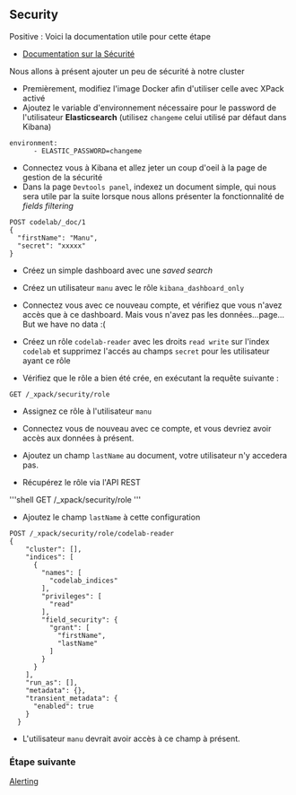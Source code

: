 ## Security

Positive
: Voici la documentation utile pour cette étape
  * [Documentation sur la Sécurité](https://www.elastic.co/guide/en/x-pack/current/security-getting-started.html) 

Nous allons à présent ajouter un peu de sécurité à notre cluster

- Premièrement, modifiez l'image Docker afin d'utiliser celle avec XPack activé
- Ajoutez le variable d'environnement nécessaire pour le password de l'utilisateur **Elasticsearch** (utilisez `changeme` celui utilisé par défaut dans Kibana)

```shell
environment:
      - ELASTIC_PASSWORD=changeme
```

- Connectez vous à Kibana et allez jeter un coup d'oeil à la page de gestion de la sécurité
- Dans la page `Devtools panel`, indexez un document simple, qui nous sera utile par la suite lorsque nous allons présenter la fonctionnalité de _fields filtering_

```shell
POST codelab/_doc/1
{
  "firstName": "Manu",
  "secret": "xxxxx"
}
```

- Créez un simple dashboard avec une _saved search_

- Créez un utilisateur `manu` avec le rôle `kibana_dashboard_only`

- Connectez vous avec ce nouveau compte, et vérifiez que vous n'avez accès que à ce dashboard. Mais vous n'avez pas les données...page... But we have no data :(

- Créez un rôle `codelab-reader` avec les droits `read write` sur l'index `codelab` et supprimez l'accés au champs `secret` pour les utilisateur ayant ce rôle
- Vérifiez que le rôle a bien été crée, en exécutant la requête suivante :

```shell
GET /_xpack/security/role
```

- Assignez ce rôle à l'utilisateur `manu`

- Connectez vous de nouveau avec ce compte, et vous devriez avoir accès aux données à présent.

- Ajoutez un champ `lastName` au document, votre utilisateur n'y accedera pas.

- Récupérez le rôle via l'API REST

'''shell
GET /\_xpack/security/role
'''

- Ajoutez le champ `lastName` à cette configuration

```shell
POST /_xpack/security/role/codelab-reader
{
    "cluster": [],
    "indices": [
      {
        "names": [
          "codelab_indices"
        ],
        "privileges": [
          "read"
        ],
        "field_security": {
          "grant": [
            "firstName",
            "lastName"
          ]
        }
      }
    ],
    "run_as": [],
    "metadata": {},
    "transient_metadata": {
      "enabled": true
    }
  }
```

- L'utilisateur `manu` devrait avoir accès à ce champ à présent.

### Étape suivante

[Alerting](https://github.com/Gillespie59/codelab-elastic/tree/nightclazz/step6)
